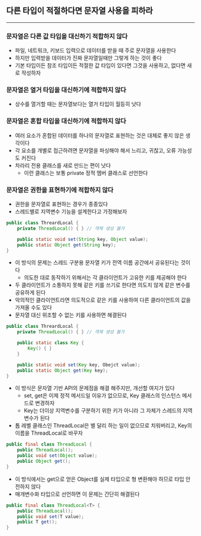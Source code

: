 ## 다른 타입이 적절하다면 문자열 사용을 피하라
---

### 문자열은 다른 값 타입을 대신하기 적합하지 않다
- 파일, 네트워크, 키보드 입력으로 데이터를 받을 때 주로 문자열을 사용한다
- 하지만 입력받을 데이터가 진짜 문자열일때만 그렇게 하는 것이 좋다
- 기본 타입이든 참조 타입이든 적절한 값 타입이 있다면 그것을 사용하고, 없다면 새로 작성하자

### 문자열은 열거 타입을 대신하기에 적합하지 않다
- 상수를 열거할 때는 문자열보다는 열거 타입이 월등히 낫다

### 문자열은 혼합 타입을 대신하기에 적합하지 않다
- 여러 요소가 혼합된 데이터를 하나의 문자열로 표현하는 것은 대체로 좋지 않은 생각이다
- 각 요소를 개별로 접근하려면 문자열을 파싱해야 해서 느리고, 귀찮고, 오류 가능성도 커진다
- 차라리 전용 클래스를 새로 만드는 편이 낫다
	- 이런 클래스는 보통 private 정적 멤버 클래스로 선언한다

### 문자열은 권한을 표현하기에 적합하지 않다
-  권한을 문자열로 표현하는 경우가 종종있다
- 스레드별로 지역변수 기능을 설계한다고 가정해보자

```Java
public class ThreardLocal {
	private ThreadLocal() { } // 객체 생성 불가

	public static void set(String key, Object value);
	public static Object get(String key);
}
```

- 이 방식의 문제는 스레드 구분용 문자열 키가 전역 이름 공간에서 공유된다는 것이다
	- 의도한 대로 동작하기 위해서는 각 클라이언트가 고유한 키를 제공해야 한다
- 두 클라이언트가 소통하지 못해 같은 키를 쓰기로 한다면 의도치 않게 같은 변수를 공유하게 된다
- 악의적인 클라이언트라면 의도적으로 같은 키를 사용하여 다른 클라이언트의 값을 가져올 수도 있다
- 문자열 대신 위조할 수 없는 키를 사용하면 해결된다

```Java
public class ThreardLocal {
	private ThreadLocal() { } // 객체 생성 불가

	public static class Key {
		Key() { }
	}

	public static void set(Key key, Obejct value);
	public static Object get(Key key);
}
```

- 이 방식은 문자열 기반 API의 문제점을 해결 해주지만, 개선할 여지가 있다
	- set, get은 이제 정적 메서드일 이유가 없으므로, Key 클래스의 인스턴스 메서드로 변경하자
	- Key는 더이상 지역변수를 구분하기 위한 키가 아니라 그 자체가 스레드의 지역변수가 된다
- 톱 레벨 클래스인 ThreadLocal은 별 달리 하는 일이 없으므로 치워버리고, Key의 이름을 ThreadLocal로 바꾸자

```Java
public final class ThreadLocal {
	public ThreadLocal();
	public void set(Object value);
	public Object get();
}
```

- 이 방식에서는 get으로 얻은 Object를 실제 타입으로 형 변환해야 하므로 타입 안전하지 않다
- 매개변수화 타입으로 선언하면 이 문제는 간단히 해결된다

```Java
public final class ThreadLocal<T> {
	public ThreadLocal();
	public void set(T value);
	public T get();
}
```


